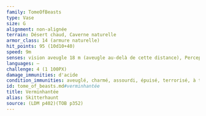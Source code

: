 ```yaml
---
family: TomeOfBeasts
type: Vase
size: G
alignment: non-alignée
terrain: Désert chaud, Caverne naturelle
armor_class: 14 (armure naturelle)
hit_points: 95 (10d10+40)
speed: 9m
senses: vision aveugle 18 m (aveugle au-delà de cette distance), Perception passive 8
languages: —
challenge: 4 (1 100PX)
damage_immunities: d'acide
condition_immunities: aveuglé, charmé, assourdi, épuisé, terrorisé, à terre
id: tome_of_beasts.md#verminhantée
title: Verminhantée
alias: Skitterhaunt
source: (LDM p402)(TOB p352)
---
```


